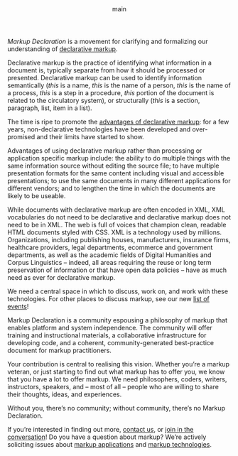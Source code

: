 <pubmeta>
<header>main</header>
<title>The Markup Declaration</title>
</pubmeta>

_Markup Declaration_ is a movement for clarifying and
formalizing our understanding of <a href="#" id="more-decl-link" class="morelink">declarative markup</a>.

<p id="more-decl-anchor" class="moreinfo">Declarative markup is the practice of identifying what information in
a document is, typically separate from how it should be processed or
presented. Declarative markup can be used to identify information
semantically (<em>this</em> is a name, <em>this</em> is the name of a person, <em>this</em>
is the name of a process, <em>this</em> is a step in a procedure, <em>this</em>
portion of the document is related to the circulatory system), or
structurally (<em>this</em> is a section, paragraph, list, item in a list).</p>

The time is ripe to promote the
<a href="#" id="adv-link" class="morelink">advantages of declarative markup</a>: for
a few years, non-declarative technologies have been developed and
over-promised and their limits have started to show.

<p id="adv-anchor" class="moreinfo">Advantages of using declarative markup rather than processing or
application specific markup include: the ability to do multiple things
with the same information source without editing the source file; to
have multiple presentation formats for the same content including
visual and accessible presentations; to use the same documents in many
different applications for different vendors; and to lengthen the time
in which the documents are likely to be useable.</p>

While documents with declarative markup are often encoded in XML,
XML vocabularies do not need to be declarative and declarative
markup does not need to be in XML. The web is full of voices that
champion clean, readable HTML documents styled with CSS. XML is a
technology used by millions. Organizations, including publishing
houses, manufacturers, insurance firms, healthcare providers,
legal departments, ecommerce and government departments, as well
as the academic fields of Digital Humanities and Corpus
Linguistics – indeed, all areas requiring the reuse or long term
preservation of information or that have open data policies –
have as much need as ever for declarative markup.

We need a central space in which to discuss, work on, and work with
these technologies. For other places to discuss markup, see our new
[list of events](/resources/events.html)!

Markup Declaration is a community espousing a philosophy of markup
that enables platform and system independence. The community will
offer training and instructional materials, a collaborative
infrastructure for developing code, and a coherent,
community-generated best-practice document for markup practitioners.

Your contribution is central to realising this vision. Whether you’re
a markup veteran, or just starting to find out what markup has to
offer you, we know that you have a lot to offer markup. We need
philosophers, coders, writers, instructors, speakers, and – most of
all – people who are willing to share their thoughts, ideas, and
experiences.

Without you, there’s no community; without community, there’s no
Markup Declaration.

If you’re interested in finding out more, [contact us](/contact),
or [join in the conversation](https://www.mulberrytech.com/markupdeclaration.html)!
Do you have a question about markup? We’re actively soliciting issues
about [markup applications](https://github.com/markupdeclaration/applications/issues)
and [markup technologies](https://github.com/markupdeclaration/technologies/issues).
